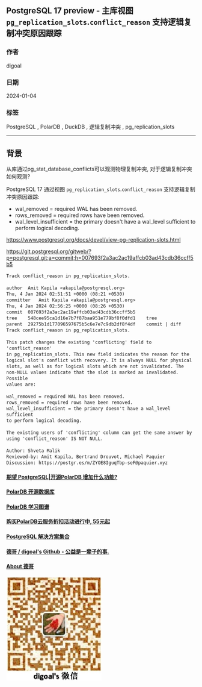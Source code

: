 ## PostgreSQL 17 preview - 主库视图 `pg_replication_slots`.`conflict_reason` 支持逻辑复制冲突原因跟踪       
                              
### 作者                              
digoal                              
                              
### 日期                              
2024-01-04                       
                              
### 标签                              
PostgreSQL , PolarDB , DuckDB , 逻辑复制冲突 , pg_replication_slots  
                              
----                              
                              
## 背景   
从库通过pg_stat_database_conflicts可以观测物理复制冲突, 对于逻辑复制冲突如何观测?   
  
PostgreSQL 17 通过视图 `pg_replication_slots`.`conflict_reason` 支持逻辑复制冲突原因跟踪:   
- wal_removed = required WAL has been removed.  
- rows_removed = required rows have been removed.  
- wal_level_insufficient = the primary doesn't have a wal_level sufficient to perform logical decoding.  
  
  
https://www.postgresql.org/docs/devel/view-pg-replication-slots.html  
  
https://git.postgresql.org/gitweb/?p=postgresql.git;a=commit;h=007693f2a3ac2ac19affcb03ad43cdb36ccff5b5  
  
```  
Track conflict_reason in pg_replication_slots.   
  
author	Amit Kapila <akapila@postgresql.org>	  
Thu, 4 Jan 2024 02:51:51 +0000 (08:21 +0530)  
committer	Amit Kapila <akapila@postgresql.org>	  
Thu, 4 Jan 2024 02:56:25 +0000 (08:26 +0530)  
commit	007693f2a3ac2ac19affcb03ad43cdb36ccff5b5  
tree	548cee95ca1d16e7b7f87baa951e779bf8f0dfd1	tree  
parent	29275b1d177096597675b5c6e7e7c9db2df8f4df	commit | diff  
Track conflict_reason in pg_replication_slots.  
  
This patch changes the existing 'conflicting' field to 'conflict_reason'  
in pg_replication_slots. This new field indicates the reason for the  
logical slot's conflict with recovery. It is always NULL for physical  
slots, as well as for logical slots which are not invalidated. The  
non-NULL values indicate that the slot is marked as invalidated. Possible  
values are:  
  
wal_removed = required WAL has been removed.  
rows_removed = required rows have been removed.  
wal_level_insufficient = the primary doesn't have a wal_level sufficient  
to perform logical decoding.  
  
The existing users of 'conflicting' column can get the same answer by  
using 'conflict_reason' IS NOT NULL.  
  
Author: Shveta Malik  
Reviewed-by: Amit Kapila, Bertrand Drouvot, Michael Paquier  
Discussion: https://postgr.es/m/ZYOE8IguqTbp-seF@paquier.xyz  
```  
  
  
#### [期望 PostgreSQL|开源PolarDB 增加什么功能?](https://github.com/digoal/blog/issues/76 "269ac3d1c492e938c0191101c7238216")
  
  
#### [PolarDB 开源数据库](https://openpolardb.com/home "57258f76c37864c6e6d23383d05714ea")
  
  
#### [PolarDB 学习图谱](https://www.aliyun.com/database/openpolardb/activity "8642f60e04ed0c814bf9cb9677976bd4")
  
  
#### [购买PolarDB云服务折扣活动进行中, 55元起](https://www.aliyun.com/activity/new/polardb-yunparter?userCode=bsb3t4al "e0495c413bedacabb75ff1e880be465a")
  
  
#### [PostgreSQL 解决方案集合](../201706/20170601_02.md "40cff096e9ed7122c512b35d8561d9c8")
  
  
#### [德哥 / digoal's Github - 公益是一辈子的事.](https://github.com/digoal/blog/blob/master/README.md "22709685feb7cab07d30f30387f0a9ae")
  
  
#### [About 德哥](https://github.com/digoal/blog/blob/master/me/readme.md "a37735981e7704886ffd590565582dd0")
  
  
![digoal's wechat](../pic/digoal_weixin.jpg "f7ad92eeba24523fd47a6e1a0e691b59")
  
